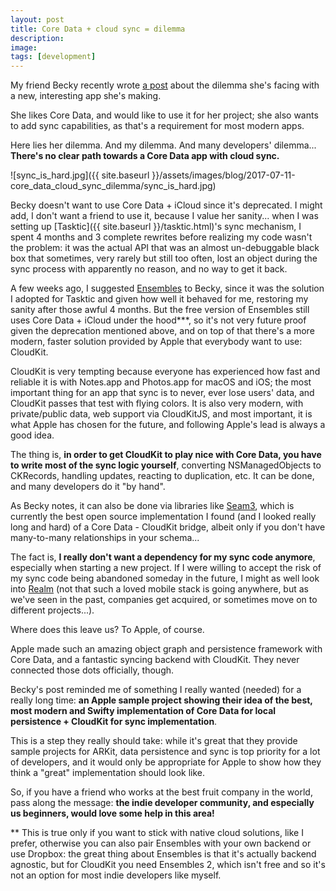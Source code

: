 ```yaml
---
layout: post
title: Core Data + cloud sync = dilemma
description:
image:
tags: [development]
---
```

My friend Becky recently wrote [a post](http://beckyhansmeyer.com/2017/07/08/data-persistence-dilemma/) about the dilemma she's facing with a new, interesting app she's making.

She likes Core Data, and would like to use it for her project; she also wants to add sync capabilities, as that's a requirement for most modern apps. 

Here lies her dilemma. And my dilemma. And many developers' dilemma... **There's no clear path towards a Core Data app with cloud sync.**

![sync_is_hard.jpg]({{ site.baseurl }}/assets/images/blog/2017-07-11-core_data_cloud_sync_dilemma/sync_is_hard.jpg)

Becky doesn't want to use Core Data + iCloud since it's deprecated. I might add, I don't want a friend to use it, because I value her sanity... when I was setting up [Tasktic]({{ site.baseurl }}/tasktic.html)'s sync mechanism, I spent 4 months and 3 complete rewrites before realizing my code wasn't the problem: it was the actual API that was an almost un-debuggable black box that sometimes, very rarely but still too often, lost an object during the sync process with apparently no reason, and no way to get it back.

A few weeks ago, I suggested [Ensembles](http://www.ensembles.io/) to Becky, since it was the solution I adopted for Tasktic and given how well it behaved for me, restoring my sanity after those awful 4 months. But the free version of Ensembles still uses Core Data + iCloud under the hood***, so it's not very future proof given the deprecation mentioned above, and on top of that there's a more modern, faster solution provided by Apple that everybody want to use: CloudKit.

CloudKit is very tempting because everyone has experienced how fast and reliable it is with Notes.app and Photos.app for macOS and iOS; the most important thing for an app that sync is to never, ever lose users' data, and CloudKit passes that test with flying colors.
It is also very modern, with private/public data, web support via CloudKitJS, and most important, it is what Apple has chosen for the future, and following Apple's lead is always a good idea.

The thing is, **in order to get CloudKit to play nice with Core Data, you have to write most of the sync logic yourself**, converting NSManagedObjects to CKRecords, handling updates, reacting to duplication, etc. It can be done, and many developers do it "by hand".

As Becky notes, it can also be done via libraries like [Seam3](https://github.com/bhansmeyer/Seam3), which is currently the best open source implementation I found (and I looked really long and hard) of a Core Data - CloudKit bridge, albeit only if you don't have many-to-many relationships in your schema...

The fact is, **I really don't want a dependency for my sync code anymore**, especially when starting a new project. If I were willing to accept the risk of my sync code being abandoned someday in the future, I might as well look into [Realm](https://realm.io/) (not that such a loved mobile stack is going anywhere, but as we've seen in the past, companies get acquired, or sometimes move on to different projects...).

Where does this leave us? To Apple, of course.

Apple made such an amazing object graph and persistence framework with Core Data, and a fantastic syncing backend with CloudKit. They never connected those dots officially, though.

Becky's post reminded me of something I really wanted (needed) for a really long time: **an Apple sample project showing their idea of the best, most modern and Swifty implementation of Core Data for local persistence + CloudKit for sync implementation**.

This is a step they really should take: while it's great that they provide sample projects for ARKit, data persistence and sync is top priority for a lot of developers, and it would only be appropriate for Apple to show how they think a "great" implementation should look like.

So, if you have a friend who works at the best fruit company in the world, pass along the message: **the indie developer community, and especially us beginners, would love some help in this area!**

** This is true only if you want to stick with native cloud solutions, like I prefer, otherwise you can also pair Ensembles with your own backend or use Dropbox: the great thing about Ensembles is that it's actually backend agnostic, but for CloudKit you need Ensembles 2, which isn't free and so it's not an option for most indie developers like myself.